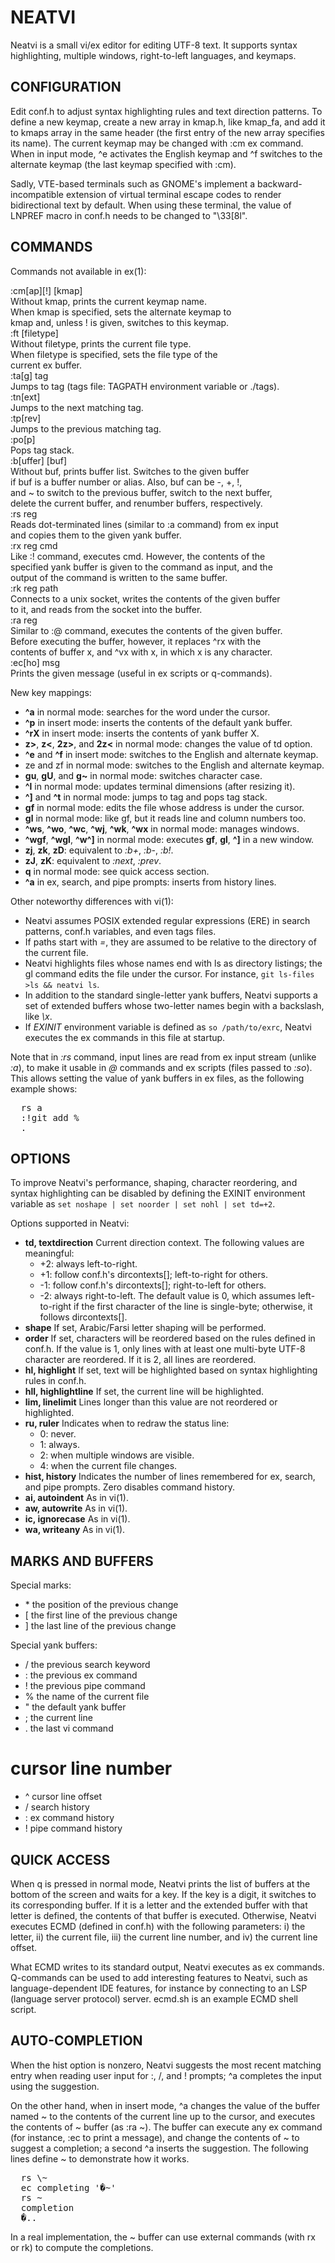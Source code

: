 NEATVI
======

Neatvi is a small vi/ex editor for editing UTF-8 text.  It supports
syntax highlighting, multiple windows, right-to-left languages, and
keymaps.

CONFIGURATION
-------------

Edit conf.h to adjust syntax highlighting rules and text direction
patterns.  To define a new keymap, create a new array in kmap.h, like
kmap_fa, and add it to kmaps array in the same header (the first entry
of the new array specifies its name).  The current keymap may be
changed with :cm ex command.  When in input mode, ^e activates the
English keymap and ^f switches to the alternate keymap (the last
keymap specified with :cm).

Sadly, VTE-based terminals such as GNOME's implement a
backward-incompatible extension of virtual terminal escape codes to
render bidirectional text by default.  When using these terminal, the
value of LNPREF macro in conf.h needs to be changed to "\33[8l".

COMMANDS
--------

Commands not available in ex(1):

:cm[ap][!] [kmap]  
  Without kmap, prints the current keymap name.  
  When kmap is specified, sets the alternate keymap to  
  kmap and, unless ! is given, switches to this keymap.  
:ft [filetype]  
  Without filetype, prints the current file type.  
  When filetype is specified, sets the file type of the  
  current ex buffer.  
:ta[g] tag  
  Jumps to tag (tags file: TAGPATH environment variable or ./tags).  
:tn[ext]  
  Jumps to the next matching tag.  
:tp[rev]  
  Jumps to the previous matching tag.  
:po[p]  
  Pops tag stack.  
:b[uffer] [buf]  
  Without buf, prints buffer list.  Switches to the given buffer  
  if buf is a buffer number or alias.  Also, buf can be -, +, !,  
  and ~ to switch to the previous buffer, switch to the next buffer,  
  delete the current buffer, and renumber buffers, respectively.  
:rs reg  
  Reads dot-terminated lines (similar to :a command) from ex input  
  and copies them to the given yank buffer.  
:rx reg cmd  
  Like :! command, executes cmd.  However, the contents of the  
  specified yank buffer is given to the command as input, and the  
  output of the command is written to the same buffer.  
:rk reg path  
  Connects to a unix socket, writes the contents of the given buffer  
  to it, and reads from the socket into the buffer.  
:ra reg  
  Similar to :@ command, executes the contents of the given buffer.  
  Before executing the buffer, however, it replaces ^rx with the  
  contents of buffer x, and ^vx with x, in which x is any character.  
:ec[ho] msg  
  Prints the given message (useful in ex scripts or q-commands).  

New key mappings:
- **^a** in normal mode: searches for the word under the cursor.
- **^p** in insert mode: inserts the contents of the default yank buffer.
- **^rX** in insert mode: inserts the contents of yank buffer X.
- **z>**, **z<**, **2z>**, and **2z<** in normal mode: changes the value of td option.
- **^e** and **^f** in insert mode: switches to the English and alternate keymap.
- ze and zf in normal mode: switches to the English and alternate keymap.
- **gu**, **gU**, and **g~** in normal mode: switches character case.
- **^l** in normal mode: updates terminal dimensions (after resizing it).
- **^]** and **^t** in normal mode: jumps to tag and pops tag stack.
- **gf** in normal mode: edits the file whose address is under the cursor.
- **gl** in normal mode: like gf, but it reads line and column numbers too.
- **^ws**, **^wo**, **^wc**, **^wj**, **^wk**, **^wx** in normal mode: manages windows.
- **^wgf**, **^wgl**, **^w^]** in normal mode: executes **gf**, **gl**, **^]** in a new window.
- **zj**, **zk**, **zD**: equivalent to _:b+_, _:b-_, _:b!_.
- **zJ**, **zK**: equivalent to _:next_, _:prev_.
- **q** in normal mode: see quick access section.
- **^a** in ex, search, and pipe prompts: inserts from history lines.

Other noteworthy differences with vi(1):
- Neatvi assumes POSIX extended regular expressions (ERE) in search
  patterns, conf.h variables, and even tags files.
- If paths start with _=_, they are assumed to be relative to the
  directory of the current file.
- Neatvi highlights files whose names end with ls as directory
  listings; the gl command edits the file under the cursor.  For
  instance, `git ls-files >ls && neatvi ls`.
- In addition to the standard single-letter yank buffers, Neatvi
  supports a set of extended buffers whose two-letter names begin
  with a backslash, like _\x_.
- If _EXINIT_ environment variable is defined as `so /path/to/exrc`,
  Neatvi executes the ex commands in this file at startup.

Note that in _:rs_ command, input lines are read from ex input stream
(unlike _:a_), to make it usable in _@_ commands and ex scripts (files
passed to _:so_).  This allows setting the value of yank buffers in ex
files, as the following example shows:

<pre>
  rs a
  :!git add %
  .
</pre>
OPTIONS
-------

To improve Neatvi's performance, shaping, character reordering, and
syntax highlighting can be disabled by defining the EXINIT environment
variable as `set noshape | set noorder | set nohl | set td=+2`.

Options supported in Neatvi:

- **td, textdirection**
  Current direction context.  The following values are meaningful:
  * +2: always left-to-right.
  * +1: follow conf.h's dircontexts[]; left-to-right for others.
  * -1: follow conf.h's dircontexts[]; right-to-left for others.
  * -2: always right-to-left.
  The default value is 0, which assumes left-to-right if the first
  character of the line is single-byte; otherwise, it follows
  dircontexts[].
- **shape**
  If set, Arabic/Farsi letter shaping will be performed.
- **order**
  If set, characters will be reordered based on the rules defined
  in conf.h.  If the value is 1, only lines with at least one
  multi-byte UTF-8 character are reordered.  If it is 2, all lines
  are reordered.
- **hl, highlight**
  If set, text will be highlighted based on syntax highlighting
  rules in conf.h.
- **hll, highlightline**
  If set, the current line will be highlighted.
- **lim, linelimit**
  Lines longer than this value are not reordered or highlighted.
- **ru, ruler**
  Indicates when to redraw the status line:
  * 0: never.
  * 1: always.
  * 2: when multiple windows are visible.
  * 4: when the current file changes.
- **hist, history**
  Indicates the number of lines remembered for ex, search, and
  pipe prompts.  Zero disables command history.
- **ai, autoindent**
  As in vi(1).
- **aw, autowrite**
  As in vi(1).
- **ic, ignorecase**
  As in vi(1).
- **wa, writeany**
  As in vi(1).

MARKS AND BUFFERS
-----------------

Special marks:
- \* the position of the previous change
- [ the first line of the previous change
- ] the last line of the previous change

Special yank buffers:
- / the previous search keyword
- : the previous ex command
- ! the previous pipe command
- % the name of the current file
- " the default yank buffer
- ; the current line
- . the last vi command

# cursor line number
- ^ cursor line offset
- \/ search history
- \: ex command history
- \! pipe command history

QUICK ACCESS
------------

When q is pressed in normal mode, Neatvi prints the list of buffers at
the bottom of the screen and waits for a key.  If the key is a digit,
it switches to its corresponding buffer.  If it is a letter and the
extended buffer with that letter is defined, the contents of that
buffer is executed.  Otherwise, Neatvi executes ECMD (defined in
conf.h) with the following parameters: i) the letter, ii) the current
file, iii) the current line number, and iv) the current line offset.

What ECMD writes to its standard output, Neatvi executes as ex
commands.  Q-commands can be used to add interesting features to
Neatvi, such as language-dependent IDE features, for instance by
connecting to an LSP (language server protocol) server.  ecmd.sh is an
example ECMD shell script.

AUTO-COMPLETION
---------------

When the hist option is nonzero, Neatvi suggests the most recent
matching entry when reading user input for :, /, and ! prompts; ^a
completes the input using the suggestion.

On the other hand, when in insert mode, ^a changes the value of the
buffer named ~ to the contents of the current line up to the cursor,
and executes the contents of \~ buffer (as :ra \~).  The buffer can
execute any ex command (for instance, :ec to print a message), and
change the contents of ~ to suggest a completion; a second ^a inserts
the suggestion.  The following lines define \~ to demonstrate how it
works.
<pre>
  rs \~
  ec completing '�~'
  rs ~
  completion
  �.. 
</pre>
In a real implementation, the \~ buffer can use external commands
(with rx or rk) to compute the completions.
